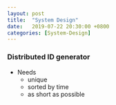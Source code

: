 ```yaml
---
layout: post
title:  "System Design"
date:   2019-07-22 20:30:00 +0800
categories: [System-Design]
---
```

### Distributed ID generator
- Needs
    - unique
    - sorted by time
    - as short as possible

